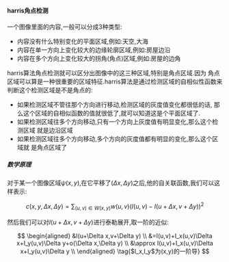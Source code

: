 #### harris角点检测

一个图像里面的内容,一般可以分成3种类型:

* 内容没有什么特别变化的平面区域,例如:天空,大海
* 内容在单一方向上变化较大的边缘轮廓区域,例如:房屋边沿
* 内容在多个方向上变化较大的拐角(角点)区域,例如:房屋的边角

harris算法角点检测就可以区分出图像中的这三种区域,特别是角点区域.因为
角点区域可以算是一种很重要的区域特征.harris算法是通过检测区域的自相似性函数来判断这个检测区域是不是角点的:

* 如果检测区域不管往那个方向进行移动,检测区域的灰度值变化都很低的话,
  那么这个区域的自相似函数的值就很低了,就可以知道这是个平面区域了.
* 如果检测区域往多个方向移动,只有一个方向上灰度值有明显变化,那么这个检测区域
  就是边沿区域
* 如果检测区域往多个方向移动,多个方向的灰度值都有明显的变化,那么这个区域就
  是角点区域了

##### 数学原理

对于某一个图像区域$\psi(x,y)$,在它平移了$(\Delta x,\Delta y)$之后,他的自关联函数,我们可以这样表示:

$$
c(x,y,\Delta x,\Delta y) = \sum_{(u,v)\in W(x,y)}w(u,v)(I(u,v)-I(u+\Delta x,v+\Delta y))^2 \tag{I(u,v)表示这里的灰度值}
$$

然后我们可以对$I(u+\Delta x,v+\Delta y)$进行泰勒展开,取一阶的近似:

$$
\begin{aligned} 
&I(u+\Delta x,v+\Delta y) \\
&=I(u,v)+I_x(u,v)\Delta x+I_y(u,v)\Delta y+o(\Delta x,\Delta y) \\ 
&\approx I(u,v)+I_x(u,v)\Delta x+I_y(u,v)\Delta y \\
\end{aligned}
\tag{$I_x,I_y$为(x,y)的一阶导}
$$


